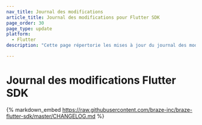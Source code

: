```yaml
---
nav_title: Journal des modifications
article_title: Journal des modifications pour Flutter SDK
page_order: 30
page_type: update
platform:
  - Flutter
description: "Cette page répertorie les mises à jour du journal des modifications du SDK Braze Flutter."

---
```


# Journal des modifications Flutter SDK

{% markdown_embed https://raw.githubusercontent.com/braze-inc/braze-flutter-sdk/master/CHANGELOG.md %}
